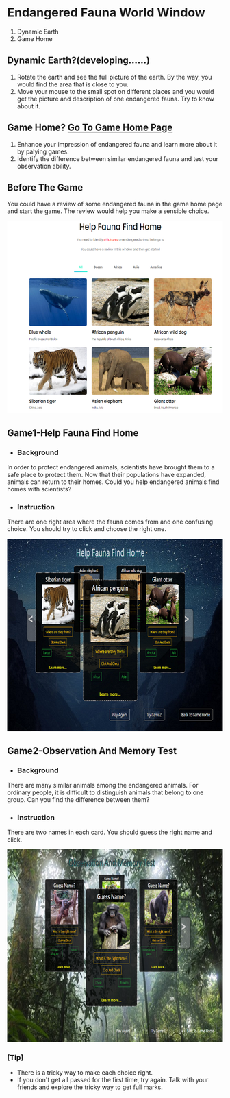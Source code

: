 # Endangered Fauna World Window 
1. Dynamic Earth
2. Game Home

## Dynamic Earth?(developing......)
1. Rotate the earth and see the full picture of the earth. By the way, you would find the area that is close to you.
2. Move your mouse to the small spot on different places and you would get the picture and description of one endangered fauna. Try to know about it.

## Game Home? [Go To Game Home Page](http://www.efww.top)
1. Enhance your impression of endangered fauna and learn more about it by palying games.
2. Identify the difference between similar endangered fauna and test your observation ability.

## Before The Game
You could have a review of some endangered fauna in the game home page and start the game. The review would help you make a sensible choice.

<img src="static/images/review.png" width="700" height="450"/></br>

## Game1-Help Fauna Find Home
- ### Background 
In order to protect endangered animals, scientists have brought them to a safe place to protect them. Now that their populations have expanded, animals can return to their homes. Could you help endangered animals find homes with scientists? 

- ### Instruction
There are one right area where the fauna comes from and one confusing choice. You should try to click and choose the right one.

<img src="static/images/game1.png" width="700" height="450"/></br>

## Game2-Observation And Memory Test
- ### Background 
There are many similar animals among the endangered animals. For ordinary people, it is difficult to distinguish animals that belong to one group. Can you find the difference between them?

- ### Instruction
There are two names in each card. You should guess the right name and click.

<img src="static/images/game2.png" width="700" height="450"/></br>

### [Tip]
- There is a tricky way to make each choice right. 
- If you don't get all passed for the first time, try again. Talk with your friends and explore the tricky way to get full marks.
